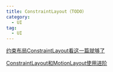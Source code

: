 ```yaml
---
title: ConstraintLayout（TODO）
category: 
  - UI
tag:
  - UI
---
```


[约束布局ConstraintLayout看这一篇就够了](https://www.jianshu.com/p/17ec9bd6ca8a)

[ConstraintLayout和MotionLayout使用进阶](https://mp.weixin.qq.com/s/VJDBg2X5Bbus8hcbcRxe4A)